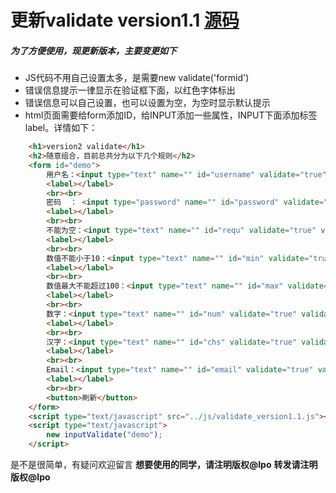 # 更新validate version1.1 [源码](https://github.com/pinglikethinking/jsComponents_works/blob/master/js/validate_version1.1.js)
##### 为了方便使用，现更新版本，主要变更如下
* JS代码不用自己设置太多，是需要new validate('formid')
* 错误信息提示一律显示在验证框下面，以红色字体标出
* 错误信息可以自己设置，也可以设置为空，为空时显示默认提示
* html页面需要给form添加ID，给INPUT添加一些属性，INPUT下面添加标签label。详情如下：

```html
    <h1>version2 validate</h1>
	<h2>随意组合，目前总共分为以下几个规则</h2>
	<form id="demo">
		用户名：<input type="text" name="" id="username" validate="true" validateInfo='{"type":"username"}' error_message="">
		<label></label>
		<br><br>
		密码  ： <input type="password" name="" id="password" validate="true" validateInfo='{"type":"password"}' error_message="">
		<label></label>
		<br><br>
		不能为空：<input type="text" name="" id="requ" validate="true" validateInfo='{"type":"required"}' error_message="">
		<label></label>
		<br><br>
		数值不能小于10：<input type="text" name="" id="min" validate="true" validateInfo='{"type":"min_length","value":"10"}' error_message="">
		<label></label>
		<br><br>
		数值最大不能超过100：<input type="text" name="" id="max" validate="true" validateInfo='{"type":"max_length","value":"100" }' error_message="">
		<label></label>
		<br><br>
		数字：<input type="text" name="" id="num" validate="true" validateInfo='{"type":"number"}' error_message="">
		<label></label>
		<br><br>
		汉字：<input type="text" name="" id="chs" validate="true" validateInfo='{"type":"CHS"}' error_message="">
		<label></label>
		<br><br>
		Email：<input type="text" name="" id="email" validate="true" validateInfo='{"type":"number"};{"type":"email"}' error_message="">
		<label></label>
		<br><br>
		<button>刷新</button>
	</form>
	<script type="text/javascript" src="../js/validate_version1.1.js"></script>
	<script type="text/javascript">
		new inputValidate("demo");
	</script>
```

是不是很简单，有疑问欢迎留言
**想要使用的同学，请注明版权@Ipo**
**转发请注明版权@Ipo**
